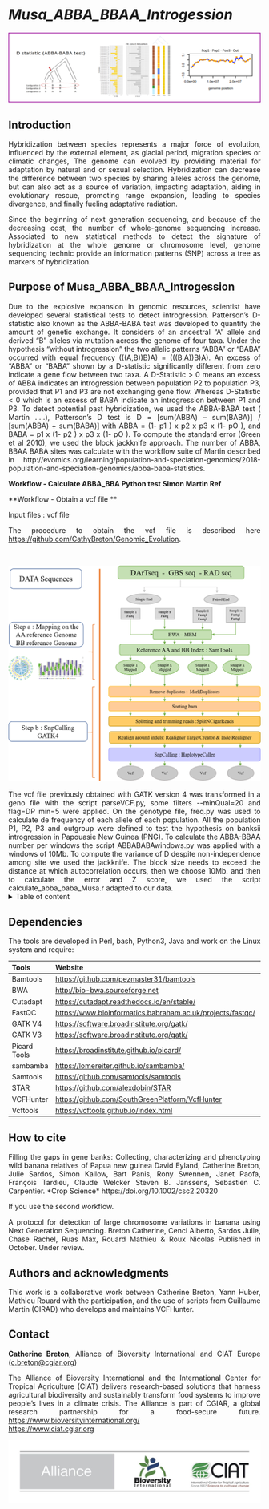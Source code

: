 # *Musa_ABBA_BBAA_Introgession*


![Banniere](images/ABBA_Test.png)


## Introduction

<div align="justify">
Hybridization between species represents a major force of evolution, influenced by the external element, as glacial period, migration species or climatic changes, The genome can evolved by providing material for adaptation by natural and or sexual selection. Hybridization can decrease the difference between two species by sharing alleles across the genome, but can also act as a source of variation, impacting adaptation, aiding in evolutionary rescue, promoting range expansion, leading to species divergence, and finally fueling adaptative radiation.  

Since the beginning of  next generation sequencing, and because of the decreasing cost,  the number of whole-genome sequencing increase. Associated to new statistical methods to detect the signature of hybridization at the whole genome or chromosome level, genome sequencing technic provide an information patterns (SNP) across a tree as markers of hybridization. 
<div>


Purpose of Musa_ABBA_BBAA_Introgession
--------------------------------------




<div align="justify">
Due to the explosive expansion in genomic resources, scientist have developed several statistical tests to detect introgression. Patterson’s D-statistic also known as the ABBA-BABA test was developed to quantify the amount of genetic exchange. It considers of an ancestral “A” allele  and derived “B” alleles via mutation across the genome of four taxa. Under the hypothesis  “without introgression” the two allelic patterns “ABBA” or “BABA” occurred with equal frequency (((A,B))B)A) = (((B,A))B)A). An excess of “ABBA” or “BABA” shown by a D-statistic significantly different from zero indicate a gene flow between two taxa. A D-Statistic > 0 means an excess of ABBA indicates an introgression between population P2 to population P3, provided that P1 and P3 are not exchanging gene flow. Whereas D-Statistic < 0 which is an excess of BABA indicate an introgression between P1 and P3. To detect potential past hybridization, we used the ABBA-BABA test ( Martin …..), Patterson’s D test is D = [sum(ABBA) – sum(BABA)] / [sum(ABBA) + sum(BABA)] with ABBA = (1- p1 ) x p2 x p3 x (1- pO ), and BABA = p1 x (1- p2 ) x p3 x (1- pO ). To compute the standard error (Green et al 2010), we used the block jackknife approach. The number of ABBA, BBAA BABA sites was calculate with the workflow suite of Martin described in http://evomics.org/learning/population-and-speciation-genomics/2018-population-and-speciation-genomics/abba-baba-statistics. 
<div>
  
  
**Workflow - Calculate ABBA_BBA Python test Simon Martin Ref**

**Workflow - Obtain a vcf file **

Input files : vcf file 

The procedure to obtain the vcf file is described here https://github.com/CathyBreton/Genomic_Evolution.


&nbsp;

    

<p align="center">
   <img src="images/Genomic_Workflow.png" width="750"/>
</p>



<div align="justify">
The vcf file previously obtained with GATK version 4 was transformed in a geno file with the script parseVCF.py, some filters --minQual=20 and flag=DP min=5 were applied. On the genotype file, freq.py was used to calculate de frequency of each allele of each population. All the population P1, P2, P3 and outgroup were defined to test the hypothesis on banksii introgression in Papouasie New Guinea (PNG). To calculate the ABBA-BBAA number per windows the script ABBABABAwindows.py was applied with a windows of 10Mb. To compute the variance of D despite non-independence among site we used the jackknife. The block size needs to exceed the distance at which autocorrelation occurs, then we choose 10Mb.  and then to calculate the error and Z score, we used the script calculate_abba_baba_Musa.r adapted to our data. 
<div>



<details>
<summary>Table of content</summary>

## Table of contents

- [**How to cite**](#How-to-cite)
- [**Introduction**](#Introduction)
  - ABBA_BBAA Test
  - Python Test
  - R Test
- [**Workflow - Calculate ABBA_BBA Python test**](#workflow---molecular-karyotype-analysis)
  - Input raw data
  - Read Quality check
  - **Step a : Mapping reads on the reference**
  - DNA Data
  - RNA Data
  - **Step b : Variant discovery**
- [**Workflow - Calculate ABBA_BBA R test**](#workflow---molecular-karyotype-analysis)
  - Merge datasets
  - Filter SNP dataset
  - Split VCF by chromosome
  - Generate molecular karyotype
- [**Authors and acknowledgments**](#authors-and-acknowledgment) 
- [**Contact**](#contact) 

</details>




Dependencies
------------
The tools are developed in Perl, bash, Python3, Java and work on the Linux system and require:


<p align="center">

| Tools  | Website | Version |
| ------ | ------- | ------- |
| Bamtools      | https://github.com/pezmaster31/bamtools                         | bamtools/2.4.0 |
| BWA           | http://bio-bwa.sourceforge.net                                  | bwa/0.7.12 |
| Cutadapt      | https://cutadapt.readthedocs.io/en/stable/                      | cutadapt/2.10  |
| FastQC        | https://www.bioinformatics.babraham.ac.uk/projects/fastqc/      | FastQC/0.11.7 |
| GATK V4       | https://software.broadinstitute.org/gatk/                       | GenomeAnalysisTK/4.0.5.2 |
| GATK V3       | https://software.broadinstitute.org/gatk/                       | GenomeAnalysisTK/3.7-0   |
| Picard Tools  | https://broadinstitute.github.io/picard/                        | picard-tools/2.7.0   |
| sambamba      | https://lomereiter.github.io/sambamba/                          | sambamba/0.6.6 |
| Samtools      | https://github.com/samtools/samtools                            | samtools/1.2  |
| STAR          | https://github.com/alexdobin/STAR                               | STAR/2.5.0b |
| VCFHunter     | https://github.com/SouthGreenPlatform/VcfHunter                 |  |
| Vcftools      | https://vcftools.github.io/index.html                           | vcftools/0.1.14  |

</p>

How to cite
-----------
<div align="justify">
Filling the gaps in gene banks: Collecting, characterizing and phenotyping wild banana relatives of Papua new guinea David Eyland, Catherine Breton, Julie Sardos, Simon Kallow, Bart Panis, Rony Swennen, Janet Paofa, François Tardieu, Claude Welcker Steven B. Janssens, Sebastien C. Carpentier. *Crop Science* https://doi.org/10.1002/csc2.20320  
</div>

  
If you use the second workflow.
<div align="justify">
A protocol for detection of large chromosome variations in banana using Next Generation Sequencing. Breton Catherine, Cenci Alberto, Sardos Julie, Chase Rachel, Ruas Max, Rouard Mathieu & Roux Nicolas Published in October. Under review.
</div>

## Authors and acknowledgments

This work is a collaborative work between Catherine Breton, Yann Huber, Mathieu Rouard with the participation, and the use of scripts from Guillaume Martin (CIRAD) who develops and maintains VCFHunter.

## Contact

**Catherine Breton**, Alliance of Bioversity International and CIAT Europe (c.breton@cgiar.org)

The Alliance of Bioversity International and the International Center for Tropical Agriculture (CIAT)
delivers research-based solutions that harness agricultural biodiversity and sustainably transform
food systems to improve people’s lives in a climate crisis.
The Alliance is part of CGIAR, a global research partnership for a food-secure future.
https://www.bioversityinternational.org/       
https://www.ciat.cgiar.org



![Alliance](images/Alliance_logo_wide2.jpg)
